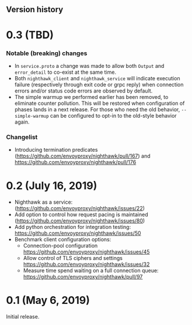 Version history
---------------

0.3 (TBD)
=========================

### Notable (breaking) changes

- In `service.proto` a change was made to allow both `Output` and `error_detail` to co-exist at the same time.
- Both `nighthawk_client` and `nighthawk_service` will indicate execution failure (respectively through exit code or grpc reply) when connection errors and/or status code errors are observed by default.
- The simple warmup we performed earlier has been removed, to eliminate counter pollution. This will be restored
  when configuration of phases lands in a next release. For those who need the old behavior, `--simple-warmup`
  can be configured to opt-in to the old-style behavior again.

### Changelist

- Introducing termination predicates (https://github.com/envoyproxy/nighthawk/pull/167) and https://github.com/envoyproxy/nighthawk/pull/176

0.2 (July 16, 2019)
=========================

- Nighthawk as a service: (https://github.com/envoyproxy/nighthawk/issues/22)
- Add option to control how request pacing is maintained (https://github.com/envoyproxy/nighthawk/issues/80)
- Add python orchestration for integration testing: https://github.com/envoyproxy/nighthawk/issues/50
- Benchmark client configuration options:
  - Connection-pool configuration https://github.com/envoyproxy/nighthawk/issues/45
  - Allow control of TLS ciphers and settings https://github.com/envoyproxy/nighthawk/issues/32
  - Measure time spend waiting on a full connection queue: https://github.com/envoyproxy/nighthawk/pull/97

0.1 (May 6, 2019)
=========================

Initial release.